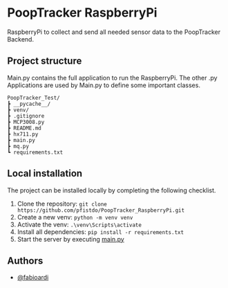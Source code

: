 # PoopTracker RaspberryPi

RaspberryPi to collect and send all needed sensor data to the PoopTracker Backend.


## Project structure

Main.py contains the full application to run the RaspberryPi. The other .py Applications are used by Main.py to define some important classes.

```
PoopTracker_Test/
┣ __pycache__/
┣ venv/
┣ .gitignore
┣ MCP3008.py
┣ README.md
┣ hx711.py
┣ main.py
┣ mq.py
┗ requirements.txt
```

## Local installation

The project can be installed locally by completing the following checklist.

1. Clone the repository: `git clone https://github.com/pfistdo/PoopTracker_RaspberryPi.git`
2. Create a new venv: `python -m venv venv`
3. Activate the venv: `.\venv\Scripts\activate`
4. Install all dependencies: `pip install -r requirements.txt`
5. Start the server by executing [main.py](main.py)

## Authors

- [@fabioardi](https://github.com/fabioardi)